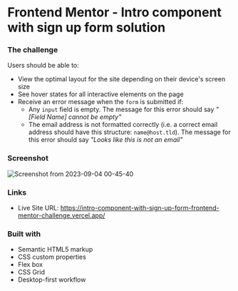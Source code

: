 # Frontend Mentor - Intro component with sign up form solution


### The challenge

Users should be able to:

- View the optimal layout for the site depending on their device's screen size
- See hover states for all interactive elements on the page
- Receive an error message when the `form` is submitted if:
  - Any `input` field is empty. The message for this error should say *"[Field Name] cannot be empty"*
  - The email address is not formatted correctly (i.e. a correct email address should have this structure: `name@host.tld`). The message for this error should say *"Looks like this is not an email"*

### Screenshot

![Screenshot from 2023-09-04 00-45-40](https://github.com/Meetkamal256/Intro-component-with-sign-up-form-frontend-mentor-challenge/assets/104779844/55415f68-7e69-421d-a227-682c6bc0ccc2)

### Links

- Live Site URL: https://intro-component-with-sign-up-form-frontend-mentor-challenge.vercel.app/


### Built with

- Semantic HTML5 markup
- CSS custom properties
- Flex box
- CSS Grid
- Desktop-first workflow
